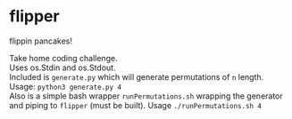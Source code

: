 # flipper
flippin pancakes!

Take home coding challenge.<br/>
Uses os.Stdin and os.Stdout.<br/>
Included is `generate.py` which will generate permutations of `n` length. Usage: `python3 generate.py 4`<br/>
Also is a simple bash wrapper `runPermutations.sh` wrapping the generator and piping to `flipper` (must be built). Usage `./runPermutations.sh 4`
